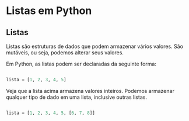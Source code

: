 # Listas em Python 

## Listas

Listas são estruturas de dados que podem armazenar vários valores. São mutáveis, ou seja, podemos alterar seus valores.

Em Python, as listas podem ser declaradas da seguinte forma: 

```python

lista = [1, 2, 3, 4, 5]

```

Veja que a lista acima armazena valores inteiros. Podemos armazenar qualquer tipo de dado em uma lista, inclusive outras listas. 

```python

lista = [1, 2, 3, 4, 5, [6, 7, 8]]

```

